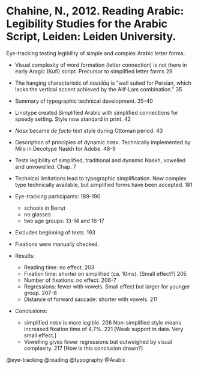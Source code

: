 # Chahine, N., 2012. Reading Arabic: Legibility Studies for the Arabic Script, Leiden: Leiden University.

Eye-tracking testing legibility of simple and complex Arabic letter forms.

- Visual complexity of word formation (letter connection) is not there in early Aragic (Kufi) script. Precursor to simplified letter forms 29

- The hanging characteristic of *nastilāq* is "well suited for Persian, which lacks the vertical accent achieved by the Alif-Lam combination." 35

- Summary of typographic technical development. 35-40

- Linotype created Simplified Arabic with simplified connections for speedy setting. Style now standard in print. 42

- *Nasx* became *de facto* text style during Ottoman period. 43

- Description of principles of dynamic *nasx*. Technically implemented by Milo in Decotype Naskh for Adobe. 48-9

- Tests legibility of simplified, traditional and dynamic Naskh, vowelled and unvowelled. Chap. 7 

- Technical limitations lead to typographic simplification. Now complex type technically available, but simplified forms have been accepted. 181

- Eye-tracking participants: 189-190
    - schools in Beirut
    - no glasses
    - two age groups: 13-14 and 16-17

- Excludes beginning of texts. 193

- Fixations were manually checked.

- Results:
    - Reading time: no effect. 203
    - Fixation time: shorter on simplified (ca. 10ms). [Small effect?] 205
    - Number of fixations: no effect. 206-7
    - Regressions: fewer with vowels. Small effect but larger for younger group. 207-8
    - Distance of forward saccade: shorter with vowels. 211
 
-  Conclusions: 
    - simplified *nasx* is more legible. 206  Non-simplified style means increased fixation time of 4.7%. 221 [Weak support in data. Very small effect.]
    - Vowelling gives fewer regressions but outweighed by visual complexity. 217 [How is this conclusion drawn?]

@eye-tracking
@reading
@typography
@Arabic
